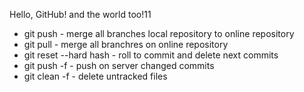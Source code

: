 Hello, GitHub! and the world too!11
* git push - merge all branches local repository to online repository
* git pull - merge all branchres on online repository 
* git reset --hard hash - roll to commit and delete next commits
* git push -f - push on server changed commits
* git clean -f - delete untracked files